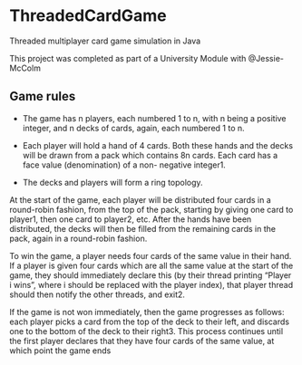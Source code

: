 # ThreadedCardGame
Threaded multiplayer card game simulation in Java

This project was completed as part of a University Module with @Jessie-McColm

## Game rules
- The game has n players, each numbered 1 to n, with n being a positive integer, and n decks of cards, again, each numbered 1 to n. 

- Each player will hold a hand of 4 cards. Both these hands and the decks will be drawn from a pack which contains 8n cards. Each card has a face value (denomination) of a non- negative integer1.

- The decks and players will form a ring topology.

At the start of the game, each player will be distributed four cards in a round-robin fashion, from the top of the pack, starting by giving one card to player1, then one card to player2, etc. After the hands have been distributed, the decks will then be filled from the remaining cards in the pack, again in a round-robin fashion.

To win the game, a player needs four cards of the same value in their hand. If a player is given four cards which are all the same value at the start of the game, they should immediately declare this (by their thread printing “Player i wins”, where i should be replaced with the player index), that player thread should then notify the other threads, and exit2.

If the game is not won immediately, then the game progresses as follows: each player picks a card from the top of the deck to their left, and discards one to the bottom of the deck to their right3. This process continues until the first player declares that they have four cards of the same value, at which point the game ends
